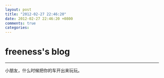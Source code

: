 ```yaml
---
layout: post
title: "2012-02-27 22:46:20"
date: 2012-02-27 22:46:20 +0800
comments: true
categories: 
---
```


# freeness's blog

----------

>
小朋友，什么时候把你的车开出来玩玩。